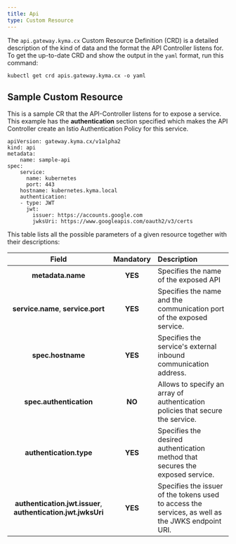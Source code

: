 ```yaml
---
title: Api
type: Custom Resource
---
```


The `api.gateway.kyma.cx` Custom Resource Definition (CRD) is a detailed description of the kind of data and the format the API Controller listens for. To get the up-to-date CRD and show
the output in the `yaml` format, run this command:
```
kubectl get crd apis.gateway.kyma.cx -o yaml
```

## Sample Custom Resource

This is a sample CR that the API-Controller listens for to expose a service. This example has the **authentication** section specified which makes the API Controller create an Istio Authentication Policy for this service.

```
apiVersion: gateway.kyma.cx/v1alpha2
kind: api
metadata:
    name: sample-api
spec:
    service:
      name: kubernetes
      port: 443
    hostname: kubernetes.kyma.local
    authentication:
    - type: JWT
      jwt:
        issuer: https://accounts.google.com
        jwksUri: https://www.googleapis.com/oauth2/v3/certs
```

This table lists all the possible parameters of a given resource together with their descriptions:


| Field   |      Mandatory      |  Description |
|:----------:|:-------------:|:------|
| **metadata.name** |    **YES**   | Specifies the name of the exposed API |
| **service.name**, **service.port** | **YES** | Specifies the name and the communication port of the exposed service. |
| **spec.hostname** | **YES** | Specifies the service's external inbound communication address. |
| **spec.authentication** | **NO** | Allows to specify an array of authentication policies that secure the service. |
| **authentication.type** | **YES** | Specifies the desired authentication method that secures the exposed service. |
| **authentication.jwt.issuer**, **authentication.jwt.jwksUri** | **YES** | Specifies the issuer of the tokens used to access the services, as well as the JWKS endpoint URI. |
